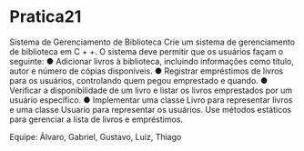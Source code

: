 # Pratica21

Sistema de Gerenciamento de Biblioteca
Crie um sistema de gerenciamento de biblioteca em C + +. O sistema deve permitir
que os usuários façam o seguinte:
● Adicionar livros à biblioteca, incluindo informações como título, autor e
número de cópias disponíveis.
● Registrar empréstimos de livros para os usuários, controlando quem pegou
emprestado e quando.
● Verificar a disponibilidade de um livro e listar os livros emprestados por um
usuário específico.
● Implementar uma classe Livro para representar livros e uma classe Usuario
para representar os usuários. Use métodos estáticos para gerenciar a lista de
livros e empréstimos.

Equipe: Álvaro, Gabriel, Gustavo, Luiz, Thiago
